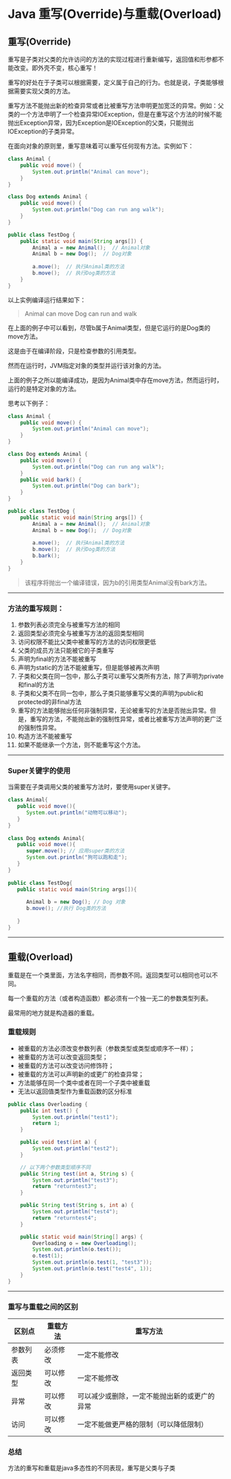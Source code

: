 # Java 重写(Override)与重载(Overload)

## 重写(Override)

重写是子类对父类的允许访问的方法的实现过程进行重新编写，返回值和形参都不能改变。即外壳不变，核心重写！

重写的好处在于子类可以根据需要，定义属于自己的行为。也就是说，子类能够根据需要实现父类的方法。

重写方法不能抛出新的检查异常或者比被重写方法申明更加宽泛的异常。例如：父类的一个方法申明了一个检查异常IOException，但是在重写这个方法的时候不能抛出Exception异常，因为Exception是IOException的父类，只能抛出IOException的子类异常。

在面向对象的原则里，重写意味着可以重写任何现有方法。实例如下：

```java
class Animal {
    public void move() {
        System.out.println("Animal can move");
    }
}

class Dog extends Animal {
    public void move() {
        System.out.println("Dog can run ang walk");
    }
}

public class TestDog {
    public static void main(String args[]) {
        Animal a = new Animal();  // Animal对象
        Animal b = new Dog();  // Dog对象
        
        a.move();  // 执行Animal类的方法
        b.move();  // 执行Dog类的方法
    }
}
```

以上实例编译运行结果如下：

> Animal can move
> Dog can run and walk

在上面的例子中可以看到，尽管b属于Animal类型，但是它运行的是Dog类的move方法。

这是由于在编译阶段，只是检查参数的引用类型。

然而在运行时，JVM指定对象的类型并运行该对象的方法。

上面的例子之所以能编译成功，是因为Animal类中存在move方法，然而运行时，运行的是特定对象的方法。

思考以下例子：

```java
class Animal {
    public void move() {
        System.out.println("Animal can move");
    }
}

class Dog extends Animal {
    public void move() {
        System.out.println("Dog can run ang walk");
    }
    public void bark() {
        System.out.println("Dog can bark");
    }
}

public class TestDog {
    public static void main(String args[]) {
        Animal a = new Animal();  // Animal对象
        Animal b = new Dog();  // Dog对象
        
        a.move();  // 执行Animal类的方法
        b.move();  // 执行Dog类的方法
        b.bark();
    }
}
```
>   该程序将抛出一个编译错误，因为b的引用类型Animal没有bark方法。

----

### 方法的重写规则：

1. 参数列表必须完全与被重写方法的相同
2. 返回类型必须完全与被重写方法的返回类型相同
3. 访问权限不能比父类中被重写的方法的访问权限更低
4. 父类的成员方法只能被它的子类重写
5. 声明为final的方法不能被重写
6. 声明为static的方法不能被重写，但是能够被再次声明
7. 子类和父类在同一包中，那么子类可以重写父类所有方法，除了声明为private和final的方法
8. 子类和父类不在同一包中，那么子类只能够重写父类的声明为public和protected的非final方法
9. 重写的方法能够抛出任何非强制异常，无论被重写的方法是否抛出异常。但是，重写的方法，不能抛出新的强制性异常，或者比被重写方法声明的更广泛的强制性异常。
10. 构造方法不能被重写
11. 如果不能继承一个方法，则不能重写这个方法。


----

### Super关键字的使用

当需要在子类调用父类的被重写方法时，要使用super关键字。

```java
class Animal{
   public void move(){
      System.out.println("动物可以移动");
   }
}
 
class Dog extends Animal{
   public void move(){
      super.move(); // 应用super类的方法
      System.out.println("狗可以跑和走");
   }
}
 
public class TestDog{
   public static void main(String args[]){
 
      Animal b = new Dog(); // Dog 对象
      b.move(); //执行 Dog类的方法
 
   }
}
```

----

## 重载(Overload)

重载是在一个类里面，方法名字相同，而参数不同。返回类型可以相同也可以不同。

每一个重载的方法（或者构造函数）都必须有一个独一无二的参数类型列表。

最常用的地方就是构造器的重载。

### 重载规则

*   被重载的方法必须改变参数列表（参数类型或类型或顺序不一样）；
*   被重载的方法可以改变返回类型；
*   被重载的方法可以改变访问修饰符；
*   被重载的方法可以声明新的或更广的检查异常；
*   方法能够在同一个类中或者在同一个子类中被重载
*   无法以返回值类型作为重载函数的区分标准



```java
public class Overloading {
    public int test() {
        System.out.println("test1");
        return 1;
    }

    public void test(int a) {
        System.out.println("test2");
    }

    // 以下两个参数类型顺序不同
    public String test(int a, String s) {
        System.out.println("test3");
        return "returntest3";
    }

    public String test(String s, int a) {
        System.out.println("test4");
        return "returntest4";
    }

    public static void main(String[] args) {
        Overloading o = new Overloading();
        System.out.println(o.test());
        o.test(1);
        System.out.println(o.test(1, "test3"));
        System.out.println(o.test("test4", 1));
    }
}

```

----

### 重写与重载之间的区别

| 区别点  | 重载方法 | 重写方法                   |
| ---- | ---- | ---------------------- |
| 参数列表 | 必须修改 | 一定不能修改                 |
| 返回类型 | 可以修改 | 一定不能修改                 |
| 异常   | 可以修改 | 可以减少或删除，一定不能抛出新的或更广的异常 |
| 访问   | 可以修改 | 一定不能做更严格的限制（可以降低限制）    |

### 总结

方法的重写和重载是java多态性的不同表现，重写是父类与子类